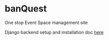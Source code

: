 # banQuest
One stop Event Space management site

Django backend setup and installation doc [here](https://github.com/dosXdev/banQuest/tree/main/docs/dev-setup.md)
